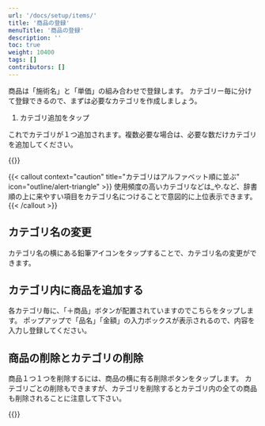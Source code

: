 ```yaml
---
url: '/docs/setup/items/'
title: '商品の登録'
menuTitle: '商品の登録'
description: ''
toc: true
weight: 10400
tags: []
contributors: []
---
```


商品は「施術名」と「単価」の組み合わせで登録します。
カテゴリー毎に分けて登録できるので、まずは必要なカテゴリを作成しましょう。

1. カテゴリ追加をタップ

これでカテゴリが１つ追加されます。複数必要な場合は、必要な数だけカテゴリを追加してください。

{{<iTablet filename="img/items" msg="顧客の作成画面">}}

{{< callout context="caution" title="カテゴリはアルファベット順に並ぶ" icon="outline/alert-triangle" >}}
使用頻度の高いカテゴリなどは\_や.など、辞書順の上に来やすい項目をカテゴリ名につけることで意図的に上位表示できます。
{{< /callout >}}

## カテゴリ名の変更

カテゴリ名の横にある鉛筆アイコンをタップすることで、カテゴリ名の変更ができます。

## カテゴリ内に商品を追加する

各カテゴリ毎に、「＋商品」ボタンが配置されていますのでこちらをタップします。
ポップアップで「品名」「金額」の入力ボックスが表示されるので、内容を入力し登録してください。

## 商品の削除とカテゴリの削除

商品１つ１つを削除するには、商品の横に有る削除ボタンをタップします。
カテゴリごとの削除もできますが、カテゴリを削除するとカテゴリ内の全ての商品も削除されることに注意して下さい。

{{<iTablet filename="img/removeItem" msg="顧客の作成画面">}}
